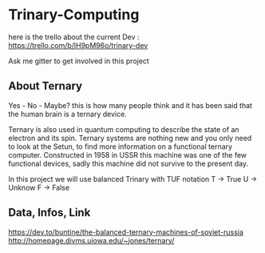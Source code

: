 # Trinary-Computing

here is the trello about the current Dev : https://trello.com/b/lH9pM96o/trinary-dev

Ask me gitter to get involved in this project

## About Ternary
Yes - No - Maybe? this is how many people think and it has been said that the human brain is a ternary device. 

Ternary is also used in quantum computing to describe the state of an electron and its spin. 
Ternary systems are nothing new and you only need to look at the Setun, to find more information on a functional ternary computer. Constructed in 1958 in USSR this machine was one of the few functional devices, sadly this machine did not survive to the present day.


In this project we will use balanced Trinary with TUF notation
T -> True
U -> Unknow
F -> False


## Data, Infos, Link
https://dev.to/buntine/the-balanced-ternary-machines-of-soviet-russia
http://homepage.divms.uiowa.edu/~jones/ternary/
